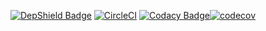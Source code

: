 [![DepShield Badge](https://depshield.sonatype.org/badges/amartyushov/worktrack/depshield.svg)](https://depshield.github.io)
[![CircleCI](https://circleci.com/gh/amartyushov/teacher-review.svg?style=svg)](https://circleci.com/gh/amartyushov/teacher-review)
[![Codacy Badge](https://api.codacy.com/project/badge/Grade/e42a6e2c22a04e149488f6331786edf5)](https://www.codacy.com/app/amartyushov/teacher-review?utm_source=github.com&amp;utm_medium=referral&amp;utm_content=amartyushov/teacher-review&amp;utm_campaign=Badge_Grade)[![codecov](https://codecov.io/gh/amartyushov/teacher-review/branch/master/graph/badge.svg)](https://codecov.io/gh/amartyushov/teacher-review)
